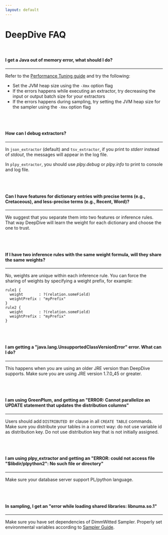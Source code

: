 ```yaml
---
layout: default
---
```


# DeepDive FAQ

<br/>

#### I get a Java out of memory error, what should I do?
---
Refer to the [Performance Tuning guide](/doc/performance.html) and try the following:

- Set the JVM heap size using the `-Xmx` option flag
- If the errors happens while executing an extractor, try decreasing the input or output batch size for your extractors
- If the errors happens during sampling, try setting the JVM heap size for the sampler using the `-Xmx` option flag

<br/>
<br/>

#### How can I debug extractors?
---
In `json_extractor` (default) and `tsv_extractor`, if you print to *stderr* instead of *stdout*, the messages will appear in the log file.

In `plpy_extractor`, you should use *plpy.debug* or *plpy.info* to print to console and log file.

<br/>
<br/>

#### Can I have features for dictionary entries with precise terms (e.g., Cretaceous), and less-precise terms (e.g., Recent, Word)?
---
We suggest that you separate them into two features or inference rules. That way DeepDive will learn the weight for each dictionary and choose the one to trust.

<br/>
<br/>

#### If I have two inference rules with the same weight formula, will they share the same weights?
---
No, weights are unique within each inference rule. You can force the sharing of weights by specifying a weight prefix, for example:

    rule1 {
      weight       : ?(relation.someField)
      weightPrefix : "myPrefix"
    }
    rule2 {
      weight       : ?(relation.someField)
      weightPrefix : "myPrefix"
    }


<br/>
<br/>

<!-- #### I added an inference rule that I am very confident about, but now my results are no longer calibrated. What happened?
- - -
This can happen with "fixed" rules that are always true. When you add such a rule, DeepDive will learn a very large weight for it, which may result in the inference engine "getting stuck". In such a case, try to lower the learning rate parameter `-a` (or `--alpha`) for the sampler, for example:

    deepdive {
      sampler.sampler_args: "-l 120 -s 1 -i 200 -a 0.001"
    }

The default value of alpha is set to `0.1`, and during testing it makes sense to increase or decrease it one order of magnitude at a time. We are actively working on implementing an adaptive learning rate computation into our sampler which will help avoid this problem.


<br/>
<br/>

 -->


#### I am getting a "java.lang.UnsupportedClassVersionError" error. What can I do?
---
This happens when you are using an older JRE version than DeepDive supports. Make sure you are using JRE version 1.7.0_45 or greater.


<br/>
<br/>


<!-- 
#### I am getting an "ERROR: duplicate key value violates unique constraint "dd_graph_variables_pkey"" error.
- - -
DeepDive automatically assigns unique record IDs through extractor. The above error happens when record IDs in the database are not unique. This could happen when you are manually loading data into a table, without using DeepDive's extractors. If you need to load records manually, make sure their IDs are globally unique, or define manual sequence to use for your primary keys.
 -->

#### I am using GreenPlum, and getting an "ERROR: Cannot parallelize an UPDATE statement that updates the distribution columns"
---
Users should add `DISTRIBUTED BY` clause in all `CREATE TABLE` commands. Make sure you distribute your tables in a correct way: do not use variable id as distribution key. Do not use distribution key that is not initially assigned.

<br/>
<br/>


#### I am using plpy_extractor and getting an "ERROR: could not access file "$libdir/plpython2": No such file or directory"
---
Make sure your database server support PL/python language.

<br/>
<br/>


#### In sampling, I get an "error while loading shared libraries: libnuma.so.1"
---
Make sure you have set dependencies of DimmWitted Sampler. Properly set environmental variables according to [Sampler Guide](/doc/sampler.html).


